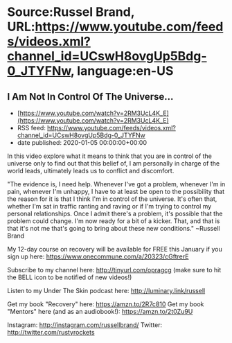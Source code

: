 # Source:Russel Brand, URL:https://www.youtube.com/feeds/videos.xml?channel_id=UCswH8ovgUp5Bdg-0_JTYFNw, language:en-US

## I Am Not In Control Of The Universe...
 - [https://www.youtube.com/watch?v=2RM3UcL4K_E](https://www.youtube.com/watch?v=2RM3UcL4K_E)
 - RSS feed: https://www.youtube.com/feeds/videos.xml?channel_id=UCswH8ovgUp5Bdg-0_JTYFNw
 - date published: 2020-01-05 00:00:00+00:00

In this video explore what it means to think that you are in control of the universe only to find out that this belief of, I am personally in charge of the world leads, ultimately leads us to conflict and discomfort.
 
"The evidence is, I need help. Whenever I've got a problem, whenever I'm in pain, whenever I'm unhappy, I have to at least be open to the possibility that the reason for it is that I think I'm in control of the universe. It's often that, whether I'm sat in traffic ranting and raving or if I'm trying to control my personal relationships. Once I admit there's a problem, it's possible that the problem could change. I'm now ready for a bit of a kicker. That, and that is that it's not me that's going to bring about these new conditions." ~Russell Brand
 
My 12-day course on recovery will be available for FREE this January if you sign up here: https://www.onecommune.com/a/20323/cGftrerE
 
Subscribe to my channel here: http://tinyurl.com/opragcg
(make sure to hit the BELL icon to be notified of new videos!)

Listen to my Under The Skin podcast here: 
http://luminary.link/russell

Get my book "Recovery" here: https://amzn.to/2R7c810
Get my book "Mentors" here (and as an audiobook!): https://amzn.to/2t0Zu9U

Instagram: http://instagram.com/russellbrand/
Twitter: http://twitter.com/rustyrockets

